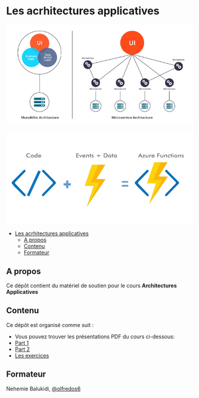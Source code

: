 # Les acrhitectures applicatives

![](./images/monolith-vs-microservices-removebg-preview.png)

![](./images/azure-functions.png)

- [Les acrhitectures applicatives](#les-acrhitectures-applicatives)
  - [A propos](#a-propos)
  - [Contenu](#contenu)
  - [Formateur](#formateur)

## A propos

Ce dépôt contient du matériel de soutien pour le cours **Architectures Applicatives**

## Contenu

Ce dépôt est organisé comme suit :

- Vous pouvez trouver les présentations PDF du cours ci-dessous:
- [Part 1](./Architectures%20Applicatives%20(Part.%201).pdf)
- [Part 2](./Architectures%20Applicatives%20(Part.%202).pdf)
- [Les exercices](./exercices/)

## Formateur

Nehemie Balukidi, [@olfredos6](https://github.com/Olfredos6)
